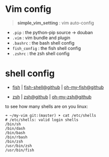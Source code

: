 # Vim config

> **simple_vim_setting** : vim auto-config

- `.pip` : the python-pip source -> douban
- `.vim` : vim bundle and plugin
- `.bashrc` : the bash shell config
- `fish_config` : the fish shell config
- `.zshrc` : the zsh shell config

# shell config

- [fish](http://fishshell.com/) | [fish-shell@github](https://github.com/fish-shell/fish-shell) | [oh-my-fish@github](https://github.com/oh-my-fish/oh-my-fish)

- [zsh](http://www.zsh.org/) |  [zsh@github](https://github.com/zsh-users/zsh) | [oh-my-zsh@github](https://github.com/robbyrussell/oh-my-zsh)

to see how many shells are on you linux:

```
➜ ~/my-vim git:(master) ➤ cat /etc/shells
# /etc/shells: valid login shells
/bin/sh
/bin/dash
/bin/bash
/bin/rbash
/bin/zsh
/usr/bin/zsh
/usr/bin/fish
```

